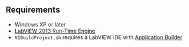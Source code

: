 Requirements
------------

* Windows XP or later
* [LabVIEW 2013 Run-Time Engine](http://www.ni.com/download/labview-run-time-engine-2013-sp1/4539/en/)
* `VIBuildProject.sh` requires a LabVIEW IDE with [Application Builder](http://sine.ni.com/nips/cds/view/p/lang/en/nid/210593)

